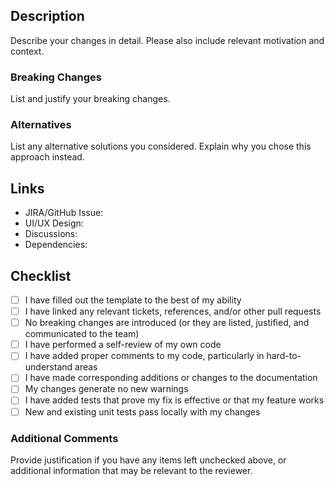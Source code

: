 ## Description

Describe your changes in detail.
Please also include relevant motivation and context.

### Breaking Changes

List and justify your breaking changes.

### Alternatives

List any alternative solutions you considered. Explain why you chose this approach instead.

## Links

- JIRA/GitHub Issue: []()
- UI/UX Design: []()
- Discussions: []()
- Dependencies: []()

## Checklist

- [ ] I have filled out the template to the best of my ability
- [ ] I have linked any relevant tickets, references, and/or other pull requests
- [ ] No breaking changes are introduced (or they are listed, justified, and communicated to the team)
- [ ] I have performed a self-review of my own code
- [ ] I have added proper comments to my code, particularly in hard-to-understand areas
- [ ] I have made corresponding additions or changes to the documentation
- [ ] My changes generate no new warnings
- [ ] I have added tests that prove my fix is effective or that my feature works
- [ ] New and existing unit tests pass locally with my changes

### Additional Comments

Provide justification if you have any items left unchecked above,
or additional information that may be relevant to the reviewer.
